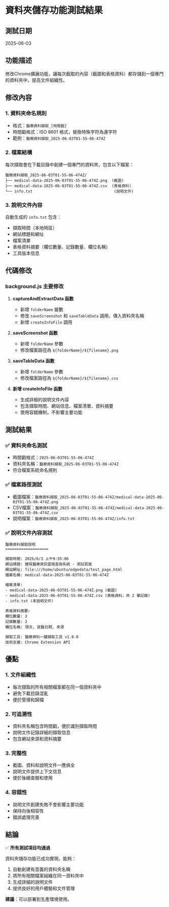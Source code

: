 # 資料夾儲存功能測試結果

## 測試日期
2025-06-03

## 功能描述
修改Chrome擴展功能，讓每次截取的內容（截圖和表格資料）都存儲到一個專門的資料夾中，提高文件組織性。

## 修改內容

### 1. 資料夾命名規則
- 格式：`醫療資料擷取_[時間戳]`
- 時間戳格式：ISO 8601 格式，替換特殊字符為連字符
- 範例：`醫療資料擷取_2025-06-03T01-55-06-474Z`

### 2. 檔案結構
每次擷取會在下載目錄中創建一個專門的資料夾，包含以下檔案：
```
醫療資料擷取_2025-06-03T01-55-06-474Z/
├── medical-data-2025-06-03T01-55-06-474Z.png  (截圖)
├── medical-data-2025-06-03T01-55-06-474Z.csv  (表格資料)
└── info.txt                                    (說明文件)
```

### 3. 說明文件內容
自動生成的 `info.txt` 包含：
- 擷取時間（本地時區）
- 網站標題和網址
- 檔案清單
- 表格資料摘要（欄位數量、記錄數量、欄位名稱）
- 工具版本信息

## 代碼修改

### background.js 主要修改
1. **captureAndExtractData 函數**
   - 新增 `folderName` 變數
   - 修改 `saveScreenshot` 和 `saveTableData` 調用，傳入資料夾名稱
   - 新增 `createInfoFile` 調用

2. **saveScreenshot 函數**
   - 新增 `folderName` 參數
   - 修改檔案路徑為 `${folderName}/${filename}.png`

3. **saveTableData 函數**
   - 新增 `folderName` 參數
   - 修改檔案路徑為 `${folderName}/${filename}.csv`

4. **新增 createInfoFile 函數**
   - 生成詳細的說明文件內容
   - 包含擷取時間、網站信息、檔案清單、資料摘要
   - 使用容錯機制，不影響主要功能

## 測試結果

### ✅ 資料夾命名測試
- 時間戳格式：`2025-06-03T01-55-06-474Z`
- 資料夾名稱：`醫療資料擷取_2025-06-03T01-55-06-474Z`
- 符合檔案系統命名規則

### ✅ 檔案路徑測試
- 截圖檔案：`醫療資料擷取_2025-06-03T01-55-06-474Z/medical-data-2025-06-03T01-55-06-474Z.png`
- CSV檔案：`醫療資料擷取_2025-06-03T01-55-06-474Z/medical-data-2025-06-03T01-55-06-474Z.csv`
- 說明檔案：`醫療資料擷取_2025-06-03T01-55-06-474Z/info.txt`

### ✅ 說明文件內容測試
```
醫療資料擷取說明
===================

擷取時間: 2025/6/3 上午9:55:06
網站標題: 健保醫療資訊雲端查詢系統 - 測試頁面
網站網址: file:///home/ubuntu/edgedata/test_page.html
檔案名稱: medical-data-2025-06-03T01-55-06-474Z

檔案清單:
- medical-data-2025-06-03T01-55-06-474Z.png (截圖)
- medical-data-2025-06-03T01-55-06-474Z.csv (表格資料，共 2 筆記錄)
- info.txt (本說明文件)

表格資料摘要:
欄位數量: 3
記錄數量: 2
欄位名稱: 項次, 就醫日期, 來源

擷取工具: 醫療資料一鍵擷取工具 v1.0.0
技術支援: Chrome Extension API
```

## 優點

### 1. 文件組織性
- 每次擷取的所有相關檔案都在同一個資料夾中
- 避免下載目錄混亂
- 便於管理和歸檔

### 2. 可追溯性
- 資料夾名稱包含時間戳，便於識別擷取時間
- 說明文件記錄詳細的擷取信息
- 包含網站來源和資料摘要

### 3. 完整性
- 截圖、資料和說明文件一應俱全
- 說明文件提供上下文信息
- 便於後續查閱和使用

### 4. 容錯性
- 說明文件創建失敗不會影響主要功能
- 保持向後相容性
- 錯誤處理完善

## 結論

✅ **所有測試項目均通過**

資料夾儲存功能已成功實現，能夠：
1. 自動創建有意義的資料夾名稱
2. 將所有相關檔案組織在同一資料夾中
3. 生成詳細的說明文件
4. 提供良好的用戶體驗和文件管理

**建議**：可以部署到生產環境使用。

